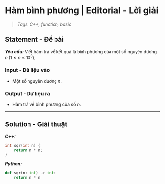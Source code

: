 
# Hàm bình phương | Editorial - Lời giải

> *Tags: C++, function, basic*

## Statement - Đề bài

***Yêu cầu:*** Viết hàm trả về kết quả là bình phương của một số nguyên dương $n \; (1 \le n \le 10^3)$.

### Input - Dữ liệu vào

- Một số nguyên dương $n$.

### Output - Dữ liệu ra

- Hàm trả về bình phương của số $n$.

---

## Solution - Giải thuật

***C++:***

```cpp
int sqr(int n) {
    return n * n;
}
```

***Python:***

```py
def sqr(n: int) -> int:
    return n * n
```
